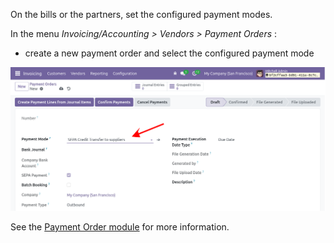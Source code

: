 On the bills or the partners, set the configured payment modes.

In the menu *Invoicing/Accounting \> Vendors \> Payment Orders* :
- create a new payment order and select the configured payment mode

![Configure the Payment Order](../static/description/configure-payment-order.png)

See the [Payment Order module](../../account_payment_order) for more information. 
